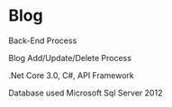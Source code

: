 # Blog
Back-End Process

Blog Add/Update/Delete Process

.Net Core 3.0, C#, API Framework

Database used Microsoft Sql Server 2012
